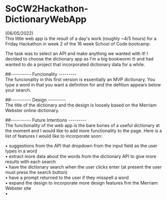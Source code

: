 # SoCW2Hackathon-DictionaryWebApp

(06/05/2022)  <br />
This little web app is the result of a day's work (roughly ~4/5 hours) for a Friday Hackathon in week 2 of the 16 week School of Code bootcamp.

The task was to select an API and make anything we wanted with it!
I decided to choose the dictionary app as I'm a big bookworm 🤓 and had wanted to do a project that incorporated dictionary data for a while.  <br />


##---------- Funcionality ---------  <br />
The funcionality in this first version is essentially an MVP dictionary. You type a word in that you want a definition for and the defition appears below your search.  <br />


##---------- Design ---------  <br />
The title of the dictionary and the design is loosely based on the Merriam Webster online dictionary.  <br />


##---------- Future Intentions ---------  <br />
The functionality of the web app is the bare bones of a useful dictionary at the moment and I would like to add more functionality to the page.
Here is a list of features I would like to incorporate soon: 

• suggestions from the API that dropdown from the input field as the user types in a word <br />
• extract more data about the words from the dictionary API to give more results with each search <br />
• have the dictionary search when the user clicks enter (at present the user must press the search button) <br />
• have a prompt returned to the user if they misspell a word <br />
• expand the design to incorporate more design features frm the Merriam Webster site <br />
• 
